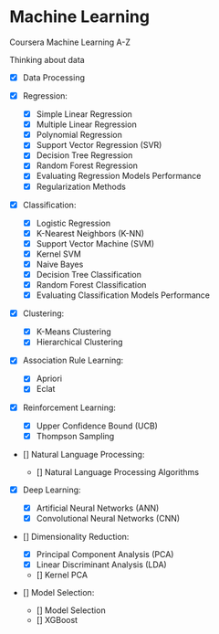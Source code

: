 # Machine Learning
Coursera Machine Learning A-Z

Thinking about data
  - [x] Data Processing
  
  - [x] Regression:
  
    - [x] Simple Linear Regression
    - [x] Multiple Linear Regression
    - [x] Polynomial Regression
    - [x] Support Vector Regression (SVR)
    - [x] Decision Tree Regression
    - [x] Random Forest Regression
    - [x] Evaluating Regression Models Performance
    - [x] Regularization Methods
  
  - [x] Classification:
    
    - [x] Logistic Regression
    - [x] K-Nearest Neighbors (K-NN)
    - [x] Support Vector Machine (SVM)
    - [x] Kernel SVM
    - [x] Naive Bayes
    - [x] Decision Tree Classification
    - [x] Random Forest Classification
    - [x] Evaluating Classification Models Performance
    
  - [x] Clustering:
  
    - [x] K-Means Clustering
    - [x] Hierarchical Clustering

  - [x] Association Rule Learning:
  
    - [x] Apriori
    - [x] Eclat

  - [x] Reinforcement Learning:
  
    - [x] Upper Confidence Bound (UCB)
    - [x] Thompson Sampling
    
  - [] Natural Language Processing:
  
    - [] Natural Language Processing Algorithms
  
  - [x] Deep Learning:
    
    - [x] Artificial Neural Networks (ANN)
    - [x] Convolutional Neural Networks (CNN)
  
  - [] Dimensionality Reduction:
  
    - [x] Principal Component Analysis (PCA)
    - [x] Linear Discriminant Analysis (LDA)
    - [] Kernel PCA
    
  - [] Model Selection:
  
    - [] Model Selection
    - [] XGBoost
